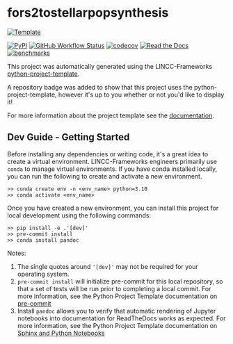 # fors2tostellarpopsynthesis

[![Template](https://img.shields.io/badge/Template-LINCC%20Frameworks%20Python%20Project%20Template-brightgreen)](https://lincc-ppt.readthedocs.io/en/latest/)

[![PyPI](https://img.shields.io/pypi/v/fors2tostellarpopsynthesis?color=blue&logo=pypi&logoColor=white)](https://pypi.org/project/fors2tostellarpopsynthesis/)
[![GitHub Workflow Status](https://img.shields.io/github/actions/workflow/status/LSSTDESC/fors2tostellarpopsynthesis/smoke-test.yml)](https://github.com/LSSTDESC/fors2tostellarpopsynthesis/actions/workflows/smoke-test.yml)
[![codecov](https://codecov.io/gh/LSSTDESC/fors2tostellarpopsynthesis/branch/main/graph/badge.svg)](https://codecov.io/gh/LSSTDESC/fors2tostellarpopsynthesis)
[![Read the Docs](https://img.shields.io/readthedocs/fors2tostellarpopsynthesis)](https://fors2tostellarpopsynthesis.readthedocs.io/)
[![benchmarks](https://img.shields.io/github/actions/workflow/status/LSSTDESC/fors2tostellarpopsynthesis/asv-main.yml?label=benchmarks)](https://LSSTDESC.github.io/fors2tostellarpopsynthesis/)

This project was automatically generated using the LINCC-Frameworks 
[python-project-template](https://github.com/lincc-frameworks/python-project-template).

A repository badge was added to show that this project uses the python-project-template, however it's up to
you whether or not you'd like to display it!

For more information about the project template see the 
[documentation](https://lincc-ppt.readthedocs.io/en/latest/).

## Dev Guide - Getting Started

Before installing any dependencies or writing code, it's a great idea to create a
virtual environment. LINCC-Frameworks engineers primarily use `conda` to manage virtual
environments. If you have conda installed locally, you can run the following to
create and activate a new environment.

```
>> conda create env -n <env_name> python=3.10
>> conda activate <env_name>
```

Once you have created a new environment, you can install this project for local
development using the following commands:

```
>> pip install -e .'[dev]'
>> pre-commit install
>> conda install pandoc
```

Notes:
1) The single quotes around `'[dev]'` may not be required for your operating system.
2) `pre-commit install` will initialize pre-commit for this local repository, so
   that a set of tests will be run prior to completing a local commit. For more
   information, see the Python Project Template documentation on 
   [pre-commit](https://lincc-ppt.readthedocs.io/en/latest/practices/precommit.html)
3) Install `pandoc` allows you to verify that automatic rendering of Jupyter notebooks
   into documentation for ReadTheDocs works as expected. For more information, see
   the Python Project Template documentation on
   [Sphinx and Python Notebooks](https://lincc-ppt.readthedocs.io/en/latest/practices/sphinx.html#python-notebooks)
